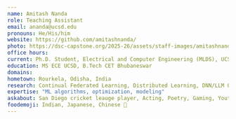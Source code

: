 ```yaml
---
name: Amitash Nanda
role: Teaching Assistant
email: ananda@ucsd.edu
pronouns: He/His/him
website: https://github.com/amitashnanda/
photo: https://dsc-capstone.org/2025-26/assets/staff-images/amitashnanda.jpeg
office hours: 
current: Ph.D. Student, Electrical and Computer Engineering (MLDS), UCSD
education: MS ECE UCSD, B.Tech CET Bhubaneswar
domains: 
hometown: Rourkela, Odisha, India
research: Continual Federated Learning, Distributed Learning, DNN/LLM Optimization, CV, Bioinformatics  
expertise: "ML algorithms, optimization, modeling"
askabout: San Diego cricket leauge player, Acting, Poetry, Gaming, Youtube/Twitch Streaming
foodemoji: Indian, Japanese, Chinese 🍞
---
```

